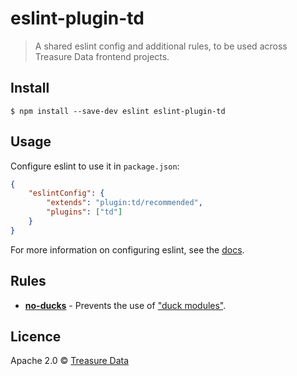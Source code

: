 # eslint-plugin-td

> A shared eslint config and additional rules, to be used across Treasure Data frontend projects.

## Install

```
$ npm install --save-dev eslint eslint-plugin-td
```

## Usage

Configure eslint to use it in `package.json`:

```json
{
    "eslintConfig": {
        "extends": "plugin:td/recommended",
        "plugins": ["td"]
    }
}
```

For more information on configuring eslint, see the [docs](https://eslint.org/docs/user-guide/configuring).

## Rules

* [**no-ducks**](/docs/rules/no-ducks.md) - Prevents the use of ["duck modules"](https://github.com/erikras/ducks-modular-redux).

## Licence

Apache 2.0 &copy; [Treasure Data](https://treasuredata.com)
